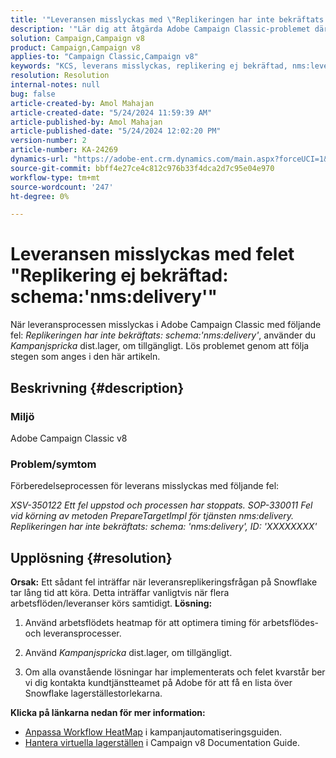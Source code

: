 ```yaml
---
title: '"Leveransen misslyckas med \"Replikeringen har inte bekräftats: schema: "nms:delivery"\"-fel"'
description: '"Lär dig att åtgärda Adobe Campaign Classic-problemet där leveransen misslyckas med \"Replikeringen har inte bekräftats: schema: "nms:delivery"\"-fel."'
solution: Campaign,Campaign v8
product: Campaign,Campaign v8
applies-to: "Campaign Classic,Campaign v8"
keywords: "KCS, leverans misslyckas, replikering ej bekräftad, nms:leverans fel, fel, Adobe Campaign Classic, ACC v8"
resolution: Resolution
internal-notes: null
bug: false
article-created-by: Amol Mahajan
article-created-date: "5/24/2024 11:59:39 AM"
article-published-by: Amol Mahajan
article-published-date: "5/24/2024 12:02:20 PM"
version-number: 2
article-number: KA-24269
dynamics-url: "https://adobe-ent.crm.dynamics.com/main.aspx?forceUCI=1&pagetype=entityrecord&etn=knowledgearticle&id=e13b4a17-c519-ef11-9f89-000d3a37816b"
source-git-commit: bbff4e27ce4c812c976b33f4dca2d7c95e04e970
workflow-type: tm+mt
source-wordcount: '247'
ht-degree: 0%

---
```


# Leveransen misslyckas med felet &quot;Replikering ej bekräftad: schema:&#39;nms:delivery&#39;&quot;


När leveransprocessen misslyckas i Adobe Campaign Classic med följande fel: *Replikeringen har inte bekräftats: schema:&#39;nms:delivery&#39;*, använder du *Kampanjspricka* dist.lager, om tillgängligt. Lös problemet genom att följa stegen som anges i den här artikeln.

## Beskrivning {#description}


### <b>Miljö</b>

Adobe Campaign Classic v8



### <b>Problem/symtom</b>

Förberedelseprocessen för leverans misslyckas med följande fel:

*XSV-350122 Ett fel uppstod och processen har stoppats.*
*SOP-330011 Fel vid körning av metoden PrepareTargetImpl för tjänsten nms:delivery.*
*Replikeringen har inte bekräftats: schema: &#39;nms:delivery&#39;, ID: &#39;XXXXXXXX&#39;*


## Upplösning {#resolution}

<b>Orsak:</b>
Ett sådant fel inträffar när leveransreplikeringsfrågan på Snowflake tar lång tid att köra. Detta inträffar vanligtvis när flera arbetsflöden/leveranser körs samtidigt.
<b>Lösning:</b>
1. Använd arbetsflödets heatmap för att optimera timing för arbetsflödes- och leveransprocesser.


2. Använd *Kampanjspricka* dist.lager, om tillgängligt.


3. Om alla ovanstående lösningar har implementerats och felet kvarstår ber vi dig kontakta kundtjänstteamet på Adobe för att få en lista över Snowflake lagerställestorlekarna.


<b>Klicka på länkarna nedan för mer information:</b>

- [Anpassa Workflow HeatMap](https://experienceleague.adobe.com/en/docs/campaign/automation/workflows/monitoring-workflows/heatmap#using-the-heatmap) i kampanjautomatiseringsguiden.
- [Hantera virtuella lagerställen](https://experienceleague.adobe.com/en/docs/campaign/campaign-v8/data/workflows#warehouse) i Campaign v8 Documentation Guide.


